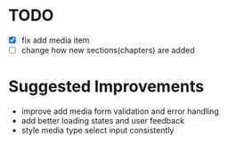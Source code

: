 # TODO

- [x] fix add media item
- [ ] change how new sections(chapters) are added

# Suggested Improvements
- improve add media form validation and error handling
- add better loading states and user feedback
- style media type select input consistently